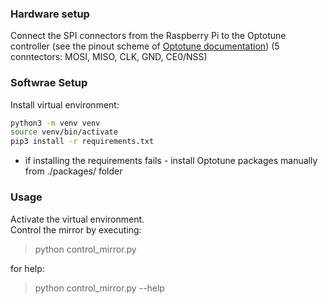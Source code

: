 ### Hardware setup
Connect the SPI connectors from the Raspberry Pi to the Optotune controller (see the pinout scheme of  [Optotune documentation](https://static1.squarespace.com/static/5d9dde8d550f0a5f20b60b6a/t/668e93651084e76f30bf388e/1720619877947/Optotune+MR-E-2+Development+Kit+Rev2.pdf))
(5 conntectors: MOSI, MISO, CLK, GND, CE0/NSS)

### Softwrae Setup
Install virtual environment:  
```bash
python3 -m venv venv  
source venv/bin/activate  
pip3 install -r requirements.txt  
```
- if installing the requirements fails - install Optotune packages manually from ./packages/ folder

### Usage
Activate the virtual environment.  
Control the mirror by executing:
> python control_mirror.py

for help:
> python control_mirror.py --help
